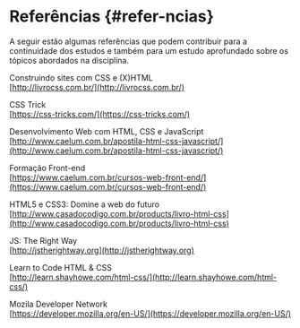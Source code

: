 # Referências {#refer-ncias}

A seguir estão algumas referências que podem contribuir para a continuidade dos estudos e também para um estudo aprofundado sobre os tópicos abordados na disciplina.

Construindo sites com CSS e \(X\)HTML  
[http://livrocss.com.br/](http://livrocss.com.br/)

CSS Trick  
[https://css-tricks.com/](https://css-tricks.com/)

Desenvolvimento Web com HTML, CSS e JavaScript  
[http://www.caelum.com.br/apostila-html-css-javascript/](http://www.caelum.com.br/apostila-html-css-javascript/)

Formação Front-end  
[https://www.caelum.com.br/cursos-web-front-end/](https://www.caelum.com.br/cursos-web-front-end/)

HTML5 e CSS3: Domine a web do futuro  
[http://www.casadocodigo.com.br/products/livro-html-css](http://www.casadocodigo.com.br/products/livro-html-css)

JS: The Right Way  
[http://jstherightway.org](http://jstherightway.org)

Learn to Code HTML & CSS  
[http://learn.shayhowe.com/html-css/](http://learn.shayhowe.com/html-css/)

Mozila Developer Network  
[https://developer.mozilla.org/en-US/](https://developer.mozilla.org/en-US/)

